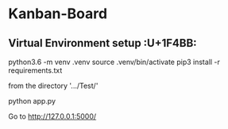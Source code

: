 # Kanban-Board



## Virtual Environment setup :U+1F4BB:

python3.6 -m venv .venv
source .venv/bin/activate
pip3 install -r requirements.txt

 from the directory '.../Test/'
 
 python app.py
 
 Go to http://127.0.0.1:5000/
